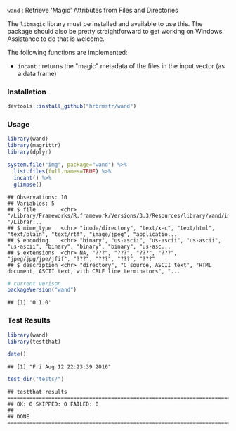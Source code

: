 
`wand` : Retrieve 'Magic' Attributes from Files and Directories

The `libmagic` library must be installed and available to use this. The package should also be pretty straightforward to get working on Windows. Assistance to do that is welcome.

The following functions are implemented:

-   `incant` : returns the "magic" metadata of the files in the input vector (as a data frame)

### Installation

``` r
devtools::install_github("hrbrmstr/wand")
```

### Usage

``` r
library(wand)
library(magrittr)
library(dplyr)

system.file("img", package="wand") %>% 
  list.files(full.names=TRUE) %>% 
  incant() %>% 
  glimpse()
```

    ## Observations: 10
    ## Variables: 5
    ## $ file        <chr> "/Library/Frameworks/R.framework/Versions/3.3/Resources/library/wand/img/example_dir", "/Librar...
    ## $ mime_type   <chr> "inode/directory", "text/x-c", "text/html", "text/plain", "text/rtf", "image/jpeg", "applicatio...
    ## $ encoding    <chr> "binary", "us-ascii", "us-ascii", "us-ascii", "us-ascii", "binary", "binary", "binary", "us-asc...
    ## $ extensions  <chr> NA, "???", "???", "???", "???", "jpeg/jpg/jpe/jfif", "???", "???", "???", "???"
    ## $ description <chr> "directory", "C source, ASCII text", "HTML document, ASCII text, with CRLF line terminators", "...

``` r
# current verison
packageVersion("wand")
```

    ## [1] '0.1.0'

### Test Results

``` r
library(wand)
library(testthat)

date()
```

    ## [1] "Fri Aug 12 22:23:39 2016"

``` r
test_dir("tests/")
```

    ## testthat results ========================================================================================================
    ## OK: 0 SKIPPED: 0 FAILED: 0
    ## 
    ## DONE ===================================================================================================================
